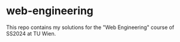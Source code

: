 # web-engineering
This repo contains my solutions for the "Web Engineering" course of SS2024 at TU Wien.

